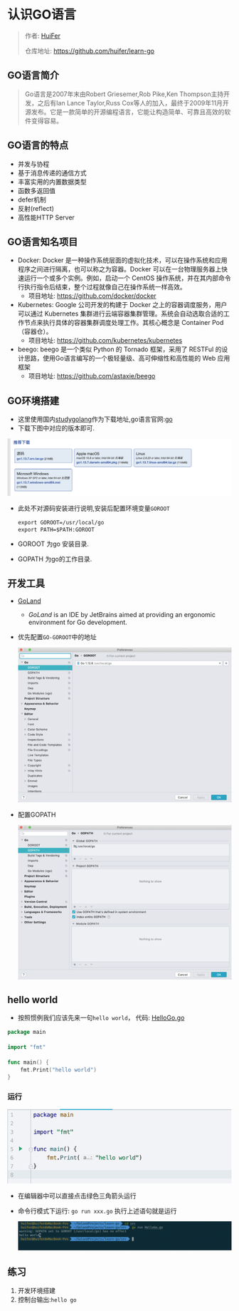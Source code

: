 # 认识GO语言

> 作者: [HuiFer](https://github.com/huifer)
>
> 仓库地址: https://github.com/huifer/learn-go

## GO语言简介
> Go语言是2007年末由Robert Griesemer,Rob Pike,Ken Thompson主持开发，之后有Ian Lance Taylor,Russ Cox等人的加入，最终于2009年11月开源发布。它是一款简单的开源编程语言，它能让构造简单、可靠且高效的软件变得容易。


## GO语言的特点
- 并发与协程
- 基于消息传递的通信方式
- 丰富实用的内置数据类型
- 函数多返回值
- defer机制
- 反射(reflect)
- 高性能HTTP Server

## GO语言知名项目

- Docker: Docker 是一种操作系统层面的虚拟化技术，可以在操作系统和应用程序之间进行隔离，也可以称之为容器。Docker 可以在一台物理服务器上快速运行一个或多个实例。例如，启动一个 CentOS 操作系统，并在其内部命令行执行指令后结束，整个过程就像自己在操作系统一样高效。
  - 项目地址: https://github.com/docker/docker
- Kubernetes: Google 公司开发的构建于 Docker 之上的容器调度服务，用户可以通过 Kubernetes 集群进行云端容器集群管理。系统会自动选取合适的工作节点来执行具体的容器集群调度处理工作。其核心概念是 Container Pod（容器仓）。
  - 项目地址: https://github.com/kubernetes/kubernetes
- beego: beego 是一个类似 Python 的 Tornado 框架，采用了 RESTFul 的设计思路，使用Go语言编写的一个极轻量级、高可伸缩性和高性能的 Web 应用框架
  - 项目地址: https://github.com/astaxie/beego

## GO环境搭建
- 这里使用国内[studygolang](https://studygolang.com/)作为下载地址,go语言官网:[go](https://golang.org/)
- 下载下图中对应的版本即可.

![image-20200209211505029](assets/image-20200209211505029.png)

- 此处不对源码安装进行说明,安装后配置环境变量`GOROOT`

  ```shell
  export GOROOT=/usr/local/go
  export PATH=$PATH:GOROOT
  ```
- GOROOT 为go 安装目录.
- GOPATH 为go的工作目录.
  

## 开发工具
- [GoLand](https://www.jetbrains.com/go/)

  - *GoLand* is an IDE by JetBrains aimed at providing an ergonomic environment for Go development.

- 优先配置`GO-GOROOT`中的地址

  ![image-20200209212404791](assets/image-20200209212404791.png)

- 配置GOPATH

  ![image-20200209212517530](assets/image-20200209212517530.png)
## hello world

- 按照惯例我们应该先来一句`hello world`， 代码: [HelloGo.go](/src/HelloGo.go)

```go
package main

import "fmt"

func main() {
	fmt.Print("hello world")
}

```



### 运行

![image-20200209213134808](assets/image-20200209213134808.png)

- 在编辑器中可以直接点击绿色三角箭头运行

- 命令行模式下运行: `go run xxx.go` 执行上述语句就是运行

  ![image-20200209213019533](assets/image-20200209213019533.png)

  

  

  

  

## 练习

1. 开发环境搭建
2. 控制台输出:`hello go`




